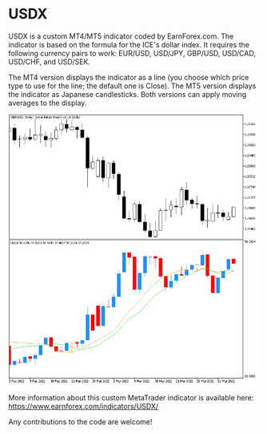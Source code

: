 # USDX

USDX is a custom MT4/MT5 indicator coded by EarnForex.com. The indicator is based on the formula for the ICE's dollar index. It requires the following currency pairs to work: EUR/USD, USD/JPY, GBP/USD, USD/CAD, USD/CHF, and USD/SEK.

The MT4 version displays the indicator as a line (you choose which price type to use for the line; the default one is Close). The MT5 version displays the indicator as Japanese candlesticks. Both versions can apply moving averages to the display.

![USDX indicator calculated over daily timeframe and contrasted with the GBP/USD chart](https://github.com/EarnForex/USDX/blob/main/README_Images/usdx-candlesticks-gbpusd-daily.png)

More information about this custom MetaTrader indicator is available here: https://www.earnforex.com/indicators/USDX/

Any contributions to the code are welcome!

